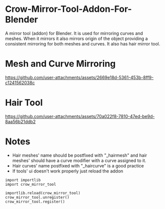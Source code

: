 # Crow-Mirror-Tool-Addon-For-Blender
A mirror tool (addon) for Blender. It is used for mirroring curves and meshes. When it mirrors it also mirrors origin of the object providing a consistent mirroring for both meshes and curves. It also has hair mirror tool.

# Mesh and Curve Mirroring
https://github.com/user-attachments/assets/2669e18d-5361-453b-8ff9-c1241562038c

# Hair Tool
https://github.com/user-attachments/assets/70a022f8-7810-47ed-be9d-8aa56b21ddb2

# Notes
- Hair meshes' name should be postfixed with "_hairmesh" and hair meshes' should have a curve modifier with a curve assigned to it.
- Hair curves' name postfixed with "_haircurve" is a good practice
- If tools' ui doesn't work properly just reload the addon
```
import importlib
import crow_mirror_tool

importlib.reload(crow_mirror_tool)
crow_mirror_tool.unregister()
crow_mirror_tool.register()
```
